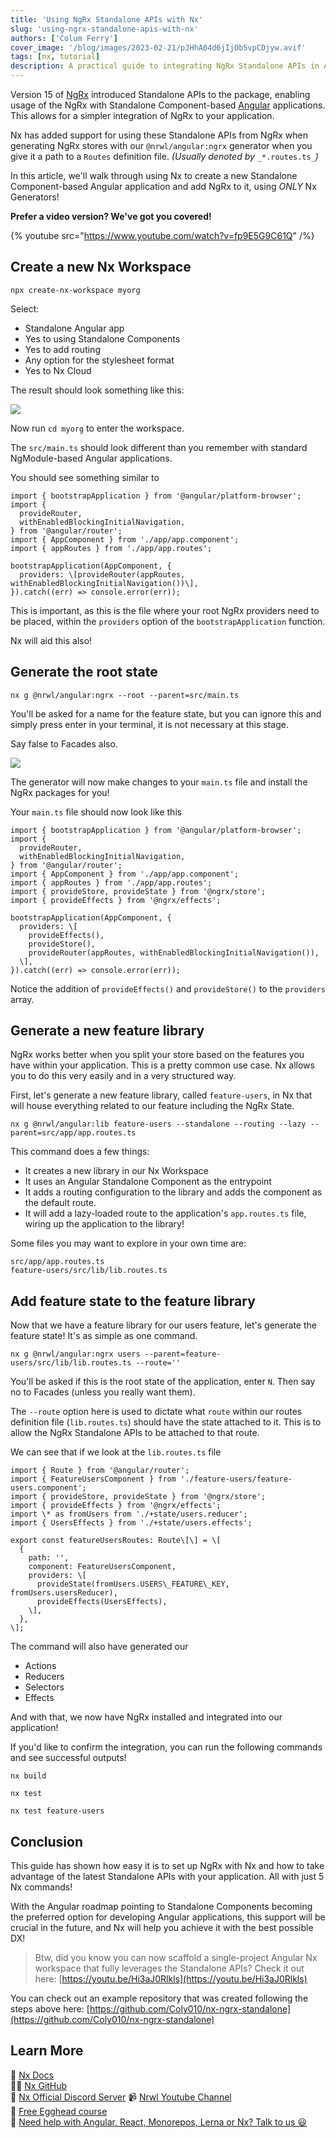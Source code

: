 ```yaml
---
title: 'Using NgRx Standalone APIs with Nx'
slug: 'using-ngrx-standalone-apis-with-nx'
authors: ['Colum Ferry']
cover_image: '/blog/images/2023-02-21/pJHhA04d6jIjOb5vpCDjyw.avif'
tags: [nx, tutorial]
description: A practical guide to integrating NgRx Standalone APIs in Angular applications using Nx, with automated setup for state management.
---
```


Version 15 of [NgRx](https://ngrx.io/) introduced Standalone APIs to the package, enabling usage of the NgRx with Standalone Component-based [Angular](https://angular.io/) applications. This allows for a simpler integration of NgRx to your application.

Nx has added support for using these Standalone APIs from NgRx when generating NgRx stores with our `@nrwl/angular:ngrx` generator when you give it a path to a `Routes` definition file. _(Usually denoted by_ `_*.routes.ts_`_)_

In this article, we'll walk through using Nx to create a new Standalone Component-based Angular application and add NgRx to it, using _ONLY_ Nx Generators!

**Prefer a video version? We've got you covered!**

{% youtube src="https://www.youtube.com/watch?v=fp9E5G9C61Q" /%}

## Create a new Nx Workspace

`npx create-nx-workspace myorg`

Select:

- Standalone Angular app
- Yes to using Standalone Components
- Yes to add routing
- Any option for the stylesheet format
- Yes to Nx Cloud

The result should look something like this:

![](/blog/images/2023-02-21/91CdqmMaqFjMDVK.avif)

Now run `cd myorg` to enter the workspace.

The `src/main.ts` should look different than you remember with standard NgModule-based Angular applications.

You should see something similar to

```
import { bootstrapApplication } from '@angular/platform-browser';
import {
  provideRouter,
  withEnabledBlockingInitialNavigation,
} from '@angular/router';
import { AppComponent } from './app/app.component';
import { appRoutes } from './app/app.routes';

bootstrapApplication(AppComponent, {
  providers: \[provideRouter(appRoutes, withEnabledBlockingInitialNavigation())\],
}).catch((err) => console.error(err));
```

This is important, as this is the file where your root NgRx providers need to be placed, within the `providers` option of the `bootstrapApplication` function.

Nx will aid this also!

## Generate the root state

`nx g @nrwl/angular:ngrx --root --parent=src/main.ts`

You'll be asked for a name for the feature state, but you can ignore this and simply press enter in your terminal, it is not necessary at this stage.

Say false to Facades also.

![](/blog/images/2023-02-21/6igpc5F6dk9UMswf.avif)

The generator will now make changes to your `main.ts` file and install the NgRx packages for you!

Your `main.ts` file should now look like this

```
import { bootstrapApplication } from '@angular/platform-browser';
import {
  provideRouter,
  withEnabledBlockingInitialNavigation,
} from '@angular/router';
import { AppComponent } from './app/app.component';
import { appRoutes } from './app/app.routes';
import { provideStore, provideState } from '@ngrx/store';
import { provideEffects } from '@ngrx/effects';

bootstrapApplication(AppComponent, {
  providers: \[
    provideEffects(),
    provideStore(),
    provideRouter(appRoutes, withEnabledBlockingInitialNavigation()),
  \],
}).catch((err) => console.error(err));
```

Notice the addition of `provideEffects()` and `provideStore()` to the `providers` array.

## Generate a new feature library

NgRx works better when you split your store based on the features you have within your application. This is a pretty common use case. Nx allows you to do this very easily and in a very structured way.

First, let's generate a new feature library, called `feature-users`, in Nx that will house everything related to our feature including the NgRx State.

`nx g @nrwl/angular:lib feature-users --standalone --routing --lazy --parent=src/app/app.routes.ts`

This command does a few things:

- It creates a new library in our Nx Workspace
- It uses an Angular Standalone Component as the entrypoint
- It adds a routing configuration to the library and adds the component as the default route.
- It will add a lazy-loaded route to the application's `app.routes.ts` file, wiring up the application to the library!

Some files you may want to explore in your own time are:

`src/app/app.routes.ts`  
`feature-users/src/lib/lib.routes.ts`

## Add feature state to the feature library

Now that we have a feature library for our users feature, let's generate the feature state! It's as simple as one command.

`nx g @nrwl/angular:ngrx users --parent=feature-users/src/lib/lib.routes.ts --route=''`

You'll be asked if this is the root state of the application, enter `N`. Then say no to Facades (unless you really want them).

The `--route` option here is used to dictate what `route` within our routes definition file (`lib.routes.ts`) should have the state attached to it. This is to allow the NgRx Standalone APIs to be attached to that route.

We can see that if we look at the `lib.routes.ts` file

```
import { Route } from '@angular/router';
import { FeatureUsersComponent } from './feature-users/feature-users.component';
import { provideStore, provideState } from '@ngrx/store';
import { provideEffects } from '@ngrx/effects';
import \* as fromUsers from './+state/users.reducer';
import { UsersEffects } from './+state/users.effects';

export const featureUsersRoutes: Route\[\] = \[
  {
    path: '',
    component: FeatureUsersComponent,
    providers: \[
      provideState(fromUsers.USERS\_FEATURE\_KEY, fromUsers.usersReducer),
      provideEffects(UsersEffects),
    \],
  },
\];
```

The command will also have generated our

- Actions
- Reducers
- Selectors
- Effects

And with that, we now have NgRx installed and integrated into our application!

If you'd like to confirm the integration, you can run the following commands and see successful outputs!

`nx build`

`nx test`

`nx test feature-users`

## Conclusion

This guide has shown how easy it is to set up NgRx with Nx and how to take advantage of the latest Standalone APIs with your application. All with just 5 Nx commands!

With the Angular roadmap pointing to Standalone Components becoming the preferred option for developing Angular applications, this support will be crucial in the future, and Nx will help you achieve it with the best possible DX!

> Btw, did you know you can now scaffold a single-project Angular Nx workspace that fully leverages the Standalone APIs? Check it out here: [https://youtu.be/Hi3aJ0Rlkls](https://youtu.be/Hi3aJ0Rlkls)

You can check out an example repository that was created following the steps above here: [https://github.com/Coly010/nx-ngrx-standalone](https://github.com/Coly010/nx-ngrx-standalone)

## Learn More

🧠 [Nx Docs](/docs/getting-started/intro)  
👩‍💻 [Nx GitHub](https://github.com/nrwl/nx)  
💬 [Nx Official Discord Server](https://go.nx.dev/community)
📹 [Nrwl Youtube Channel](https://www.youtube.com/@nxdevtools)  
🥚 [Free Egghead course](https://egghead.io/courses/scale-react-development-with-nx-4038)  
🧐 [Need help with Angular, React, Monorepos, Lerna or Nx? Talk to us 😃](https://nx.app/enterprise)
